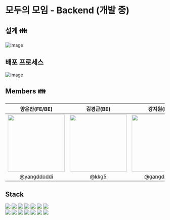 # 모두의 모임 - Backend (개발 중)
  
## 설계 :family:
![image](https://user-images.githubusercontent.com/97802103/212646892-7e78063d-2a13-441d-8d38-34dcde86f58e.png)

## 배포 프로세스
![image](https://user-images.githubusercontent.com/102658715/217553205-1c08f03e-1376-4d0f-a2e8-3d14901b4372.png)

## Members :family:
|양은찬(FE/BE)|김경근(BE)|강지원(BE)|
|:--:|:--:|:--:|
|<img src="https://avatars.githubusercontent.com/u/97802103?v=4" width="180px">|<img src="https://avatars.githubusercontent.com/u/97646802?v=4" width="180px">|<img src="https://user-images.githubusercontent.com/102658715/196131971-c2e4bd73-0865-4960-9b1a-3da4fcdb7183.PNG" width="180px">|
|[@yangddoddi](https://github.com/yangddoddi)|[@kkg5](https://github.com/kkg5)|[@gangdodan](https://github.com/gangdodan)|
  
## Stack 
 <img src="https://img.shields.io/badge/java-007396?style=for-the-badge&logo=java&logoColor=white"> <img src="https://img.shields.io/badge/springboot-6DB33F?style=for-the-badge&logo=springboot&logoColor=white"> <img src="https://img.shields.io/badge/Spring%20Security-6DB33F?style=for-the-badge&logo=springsecurity&logoColor=white"> <img src="https://img.shields.io/badge/JPA-6DB33F?style=for-the-badge&logo=spring&logoColor=black"> <img src="https://img.shields.io/badge/Querydsl-232F3E?style=for-the-badge&logo=springboot&logoColor=white"> <img src="https://img.shields.io/badge/Spring%20RestDocs-6DB33F?style=for-the-badge&logo=springboot&logoColor=white"> <img src="https://img.shields.io/badge/JWT-000000?style=for-the-badge&logo=jsonwebtokens&logoColor=white"> 
<br /><img src="https://img.shields.io/badge/MySQL-4479A1?style=for-the-badge&logo=mysql&logoColor=white"> <img src="https://img.shields.io/badge/Jenkins-D24939?style=for-the-badge&logo=Jenkins&logoColor=white">  <img src="https://img.shields.io/badge/Docker-2496ED?style=for-the-badge&logo=docker&logoColor=white"> <img src="https://img.shields.io/badge/Mybatis-6DB33F?style=for-the-badge&logo=docker&logoColor=white"> <img src="https://img.shields.io/badge/Oauth-EB5424?style=for-the-badge&logo=Auth0&logoColor=white"> <img src="https://img.shields.io/badge/Amazon%20RDS-527FFF?style=for-the-badge&logo=amazonrds&logoColor=white"> <img src="https://img.shields.io/badge/Amazon%20EC2-FF9900?style=for-the-badge&logo=redux&logoColor=white">
